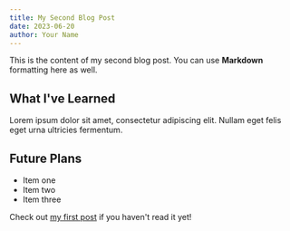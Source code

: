 ```yaml
---
title: My Second Blog Post
date: 2023-06-20
author: Your Name
---
```


This is the content of my second blog post. You can use **Markdown** formatting here as well.

## What I've Learned

Lorem ipsum dolor sit amet, consectetur adipiscing elit. Nullam eget felis eget urna ultricies fermentum.

## Future Plans

- Item one
- Item two
- Item three

Check out [my first post](/blog/2023.06.15-first-blog-post) if you haven't read it yet! 